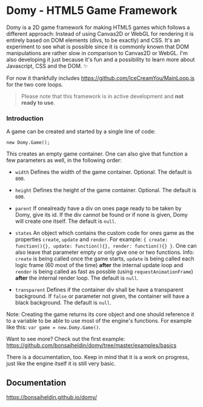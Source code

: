 # Domy - HTML5 Game Framework
Domy is a 2D game framework for making HTML5 games which follows a different approach: Instead of using Canvas2D or WebGL for rendering it is entirely based on DOM elements (divs, to be exactly) and CSS. It's an experiment to see what is possible since it is commonly known that DOM manipulations are rather slow in comparison to Canvas2D or WebGL. I'm also developing it just because it's fun and a possibility to learn more about Javascript, CSS and the DOM. ✨

For now it thankfully includes https://github.com/IceCreamYou/MainLoop.js for the two core loops.

> Please note that this framework is in active development and **not ready to use**.

### Introduction

A game can be created and started by a single line of code:

`new Domy.Game();`

This creates an empty game container. One can also give that function a few parameters as well, in the following order:

* `width` Defines the width of the game container. Optional. The default is `800`.
* `height` Defines the height of the game container. Optional. The default is `600`.
* `parent` If onealready have a div on ones page ready to be taken by Domy, give its id. If the div cannot be found or if none is given, Domy will create one itself. The default is `null`.
* `states` An object which contains the custom code for ones game as the properties `create`, `update` and `render`. For example: `{ create: function(){}, update: function(){}, render: function(){} }`. One can also leave that parameter empty or only give one or two functions. Info: `create` is being called once the game starts, `update` is being called each logic frame (60 most of the time) **after** the internal update loop and `render` is being called as fast as possble (using `requestAnimationFrame`) **after** the internal render loop. The default is `null`.

* `transparent` Defines if the container div shall be have a transparent background. If `false` or parameter not given, the container will have a black background. The default is `null`.

Note: Creating the game returns its core object and one should reference it to a variable to be able to use most of the engine's functions. For example like this: `var game = new.Domy.Game()`.

Want to see more? Check out the first example: https://github.com/bonsaiheldin/domy/tree/master/examples/basics

There is a documentation, too. Keep in mind that it is a work on progress, just like the engine itself it is still very basic.

## Documentation
https://bonsaiheldin.github.io/domy/
